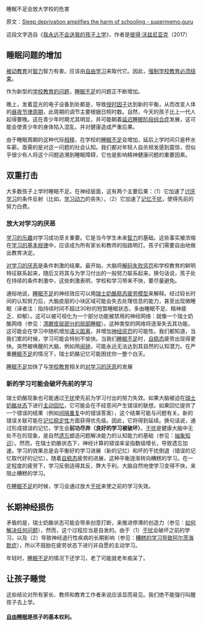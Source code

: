 睡眠不足会放大学校的危害

原文：[Sleep deprivation amplifies the harm of schooling - supermemo.guru](https://supermemo.guru/wiki/Sleep_deprivation_amplifies_the_harm_of_schooling)

这段文字选自《[我永远不会送我的孩子上学](https://supermemo.guru/wiki/Problem_of_Schooling)》，作者是[彼得·沃兹尼亚克](https://supermemo.guru/wiki/Piotr_Wozniak)（2017）

## 睡眠问题的增加

[被动教育](https://supermemo.guru/wiki/Passive_schooling)对[智力](https://supermemo.guru/wiki/Intelligence)智力有害。应该由[自由学习](https://supermemo.guru/wiki/Free_learning)来取代它。因此，[强制学校教育必须结束](https://supermemo.guru/wiki/Compulsory_schooling_must_end)。

作为新型的[学校教育的问题](https://supermemo.guru/wiki/Problem_of_schooling)，[睡眠不足](https://supermemo.guru/wiki/Sleep_deprivation)的问题正不断增加。

晚上，发着蓝光的电子设备到处都是，导致[授时因子](https://supermemo.guru/wiki/Zeitgeber)达到新的平衡，从而改变人体的[昼夜节律周期](https://supermemo.guru/wiki/Circadian_cycle)，此周期的调节主要根据日照时数。自然，今天的孩子比上一代人起得要晚。这在青少年时期尤其明显，并可能朝着[延迟睡眠阶段综合症](https://supermemo.guru/wiki/DSPS)发展，这可能会使青少年的身体陷入混乱，并对健康造成严重后果。

由于睡眠周期的这种代际[相移](https://supermemo.guru/wiki/Phase_shift)，在学校的[睡眠不足](https://supermemo.guru/wiki/Sleep_deprivation)会增加，延后上学时间只是杯水车薪。亟需的是对这一问题的社会认知。我们都对年轻人自杀频发感到震惊，但似乎很少有人将这个问题追溯到睡眠障碍，它也是影响精神健康问题的重要因素。

## 双重打击

大多数孩子上学时睡眠不足。在神经层面，这有两个主要后果：（1）它加速了[讨厌学习](https://supermemo.guru/wiki/Hate_of_learning)的条件反射（比如，[学习动力](https://supermemo.guru/wiki/Learn_drive)的丧失），（2）它加速了[记忆干扰](https://supermemo.guru/wiki/Memory_interference)，使得先前的努力白费。

### 放大对学习的厌恶

[学习的乐趣](https://supermemo.guru/wiki/Pleasure_of_learning)对学习成功至关重要。它是当今学生未来[智力](https://supermemo.guru/wiki/Intelligence)的基础。这些事实被浓缩在[学习的基本规律](https://supermemo.guru/wiki/Fundamental_law_of_learning)中，应该成为所有家长和教师的指路明灯。孩子们需要自由地做出教育决定。

[对学习的厌恶](https://supermemo.guru/wiki/Hate_of_learning)是条件刺激的结果。最开始，大脑将[解码失败惩罚](https://supermemo.guru/wiki/Decoding_failure_penalty)和学校教育的鲜明特征联系起来，随后又将其与为学习付出的一般努力联系起来。换句话说，孩子处在持续的条件刺激中，这些刺激表明，学校和学习带来不快，要尽量避免。

通俗地说，[睡眠不足](https://supermemo.guru/wiki/Sleep_deprivation)的神经效应可以用[瑞士奶酪稳态疲劳模型](https://supermemo.guru/wiki/Swiss_cheese_model_of_homeostatic_fatigue)来解释。经过较长时间的认知努力后，大脑皮层的小块区域可能会失去处理信息的能力，甚至出现微睡眠（译者注：指持续时间不超过30秒的短暂睡眠状态，多由睡眠不足、精神疲乏、抑郁）。这可以被可视化为一个部分功能被禁用的神经网络：就像一个瑞士奶酪网络（参见：[清醒皮层部分的局部睡眠](https://supermemo.guru/wiki/Local_sleep_in_portions_of_the_awake_cortex)）。这种类型的网络将逐渐失去其功能，这可能会在学习中随机增加[语义距离](https://supermemo.guru/wiki/Semantic_distance)，并增加[神经惩罚](https://supermemo.guru/wiki/Decoding_failure_penalty)的可能性。我们都知道，当我们累的时候，学习可能会特别不愉快。当我们[睡眠不足](https://supermemo.guru/wiki/Sleep_deprivation)时，[自稳态](https://supermemo.guru/wiki/Homeostatic)疲劳出现得更快。突然被唤醒的大脑，例如用[闹钟](https://supermemo.guru/wiki/Alarm_clock)，可能永远无法达到其自然的认知潜力。在严重[睡眠不足](https://supermemo.guru/wiki/Sleep_deprivation)的情况下，瑞士奶酪记忆可能困扰你一整个白天。

[睡眠不足](https://supermemo.guru/wiki/Sleep_deprivation)加快了与[学校教育](https://supermemo.guru/wiki/Schooling)相关的[对学习的厌恶](https://supermemo.guru/wiki/Hate_of_learning)的发展

### 新的学习可能会破坏先前的学习

瑞士奶酪现象也可能通过[干扰](https://supermemo.guru/wiki/Interference)使先前为学习付出的努力失效。如果大脑被迫在[瑞士奶酪状态](https://supermemo.guru/wiki/Swiss_cheese_model)下进行[主动回忆](https://supermemo.guru/wiki/Active_recall)，它可能会在不经意间产生错误的联想。如果回忆提供了一个错误的结果（例如[间隔重复](https://supermemo.guru/wiki/Spaced_repetition)中的错误答案），这个结果可能与问题有关。新的错误关联可能在[记忆稳定性](https://supermemo.guru/wiki/Memory_stability)方面获得优先级。因此，它将得到延续。换句话说，通过形成错误的记忆，学生会**前功尽弃（良好的学习被破坏）**。[干扰](https://supermemo.guru/wiki/Interference)是健康大脑中无处不在的现象，是自然[遗忘](https://supermemo.guru/wiki/Forgetting)塑造问题解决能力的认知能力的基础（参见：[抽象知识](https://supermemo.guru/wiki/Abstract_knowledge)）。然而，在瑞士奶酪状态下，神经计算的错误率呈指数级增长，导致遗忘加速。学习的效果总是会平衡好的学习进展（新的记忆）和坏的干扰倒退（错误的记忆取代好的记忆）。随着[自稳态](https://supermemo.guru/wiki/Homeostatic)疲劳的进展，这种平衡逐渐转向糟糕的学习。在一定程度的疲劳下，学习反倒适得其反，弊大于利。大脑自然地使学习变得不快，来阻止糟糕的学习。

在[睡眠不足](https://supermemo.guru/wiki/Sleep_deprivation)的时候，学习会通过放大[干扰](https://supermemo.guru/wiki/Interference)来使之前的学习失效。

## 长期神经损伤

矛盾的是，瑞士奶酪状态可能会带来创意打断，来推进停滞的创造力（参见：[如何解决任何问题](https://supermemo.guru/wiki/How_to_solve_any_problem)），然而，这个过程应当是自发的。由于（1）[干扰](https://supermemo.guru/wiki/Interference)会破坏之前的学习，以及（2）导致神经退行性疾病的长期影响（参见：[糟糕的学习导致阿尔茨海默症](https://supermemo.guru/wiki/Bad_learning_contributes_to_Alzheimer's)），所以不鼓励在疲劳状态下进行非自愿的主动学习。

年轻时，[睡眠不足](https://supermemo.guru/wiki/Sleep_deprivation)的情况下还学习，老了可能就老年痴呆了。

## 让孩子睡觉

这些结论对所有家长、教师和教育工作者来说应该显而易见。我们绝不能强行叫醒孩子去上学。

#### [自由睡眠](https://supermemo.guru/wiki/Free_sleep)是孩子的基本权利。